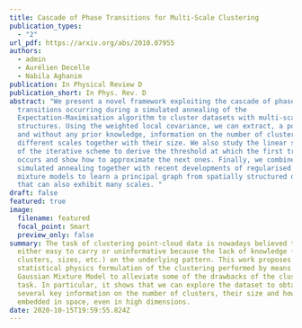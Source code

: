```yaml
---
title: Cascade of Phase Transitions for Multi-Scale Clustering
publication_types:
  - "2"
url_pdf: https://arxiv.org/abs/2010.07955
authors:
  - admin
  - Aurélien Decelle
  - Nabila Aghanim
publication: In Physical Review D
publication_short: In Phys. Rev. D
abstract: "We present a novel framework exploiting the cascade of phase
  transitions occurring during a simulated annealing of the
  Expectation-Maximisation algorithm to cluster datasets with multi-scale
  structures. Using the weighted local covariance, we can extract, a posteriori
  and without any prior knowledge, information on the number of clusters at
  different scales together with their size. We also study the linear stability
  of the iterative scheme to derive the threshold at which the first transition
  occurs and show how to approximate the next ones. Finally, we combine
  simulated annealing together with recent developments of regularised Gaussian
  mixture models to learn a principal graph from spatially structured datasets
  that can also exhibit many scales. "
draft: false
featured: true
image:
  filename: featured
  focal_point: Smart
  preview_only: false
summary: The task of clustering point-cloud data is nowadays believed to be
  either easy to carry or uninformative because the lack of knowledge (number of
  clusters, sizes, etc.) on the underlying pattern. This work proposes to use a
  statistical physics formulation of the clustering performed by means of a
  Gaussian Mixture Model to alleviate some of the drawbacks of the clustering
  task. In particular, it shows that we can explore the dataset to obtain
  several key information on the number of clusters, their size and how they are
  embedded in space, even in high dimensions.
date: 2020-10-15T19:59:55.824Z
---
```

